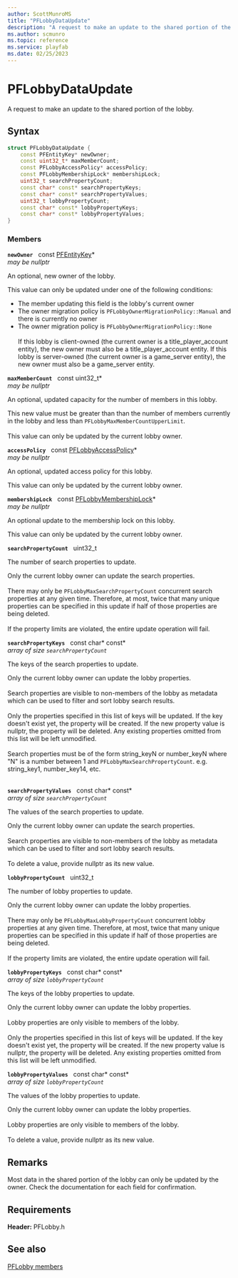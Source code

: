 ```yaml
---
author: ScottMunroMS
title: "PFLobbyDataUpdate"
description: "A request to make an update to the shared portion of the lobby."
ms.author: scmunro
ms.topic: reference
ms.service: playfab
ms.date: 02/25/2023
---
```


# PFLobbyDataUpdate  

A request to make an update to the shared portion of the lobby.  

## Syntax  
  
```cpp
struct PFLobbyDataUpdate {  
    const PFEntityKey* newOwner;  
    const uint32_t* maxMemberCount;  
    const PFLobbyAccessPolicy* accessPolicy;  
    const PFLobbyMembershipLock* membershipLock;  
    uint32_t searchPropertyCount;  
    const char* const* searchPropertyKeys;  
    const char* const* searchPropertyValues;  
    uint32_t lobbyPropertyCount;  
    const char* const* lobbyPropertyKeys;  
    const char* const* lobbyPropertyValues;  
}  
```
  
### Members  
  
**`newOwner`** &nbsp; const [PFEntityKey](../../pfmultiplayer/pfentitykey_clientsdk.md)*  
*may be nullptr*  
  
An optional, new owner of the lobby.
  
This value can only be updated under one of the following conditions:
* The member updating this field is the lobby's current owner
* The owner migration policy is ```PFLobbyOwnerMigrationPolicy::Manual``` and there is currently no owner
* The owner migration policy is ```PFLobbyOwnerMigrationPolicy::None``` <br /><br /> If this lobby is client-owned (the current owner is a title_player_account entity), the new owner must also be a title_player_account entity. If this lobby is server-owned (the current owner is a game_server entity), the new owner must also be a game_server entity.
  
**`maxMemberCount`** &nbsp; const uint32_t*  
*may be nullptr*  
  
An optional, updated capacity for the number of members in this lobby.
  
This new value must be greater than than the number of members currently in the lobby and less than ```PFLobbyMaxMemberCountUpperLimit```. <br /><br /> This value can only be updated by the current lobby owner.
  
**`accessPolicy`** &nbsp; const [PFLobbyAccessPolicy](../enums/pflobbyaccesspolicy.md)*  
*may be nullptr*  
  
An optional, updated access policy for this lobby.
  
This value can only be updated by the current lobby owner.
  
**`membershipLock`** &nbsp; const [PFLobbyMembershipLock](../enums/pflobbymembershiplock.md)*  
*may be nullptr*  
  
An optional update to the membership lock on this lobby.
  
This value can only be updated by the current lobby owner.
  
**`searchPropertyCount`** &nbsp; uint32_t  
  
The number of search properties to update.
  
Only the current lobby owner can update the search properties. <br /><br /> There may only be ```PFLobbyMaxSearchPropertyCount``` concurrent search properties at any given time. Therefore, at most, twice that many unique properties can be specified in this update if half of those properties are being deleted.   <br /><br /> If the property limits are violated, the entire update operation will fail.
  
**`searchPropertyKeys`** &nbsp; const char* const*  
*array of size `searchPropertyCount`*  
  
The keys of the search properties to update.
  
Only the current lobby owner can update the lobby properties. <br /><br /> Search properties are visible to non-members of the lobby as metadata which can be used to filter and sort lobby search results.   <br /><br /> Only the properties specified in this list of keys will be updated. If the key doesn't exist yet, the property will be created. If the new property value is nullptr, the property will be deleted. Any existing properties omitted from this list will be left unmodified.   <br /><br /> Search properties must be of the form string_keyN or number_keyN where "N" is a number between 1 and ```PFLobbyMaxSearchPropertyCount```. e.g. string_key1, number_key14, etc. <br /><br />
  
**`searchPropertyValues`** &nbsp; const char* const*  
*array of size `searchPropertyCount`*  
  
The values of the search properties to update.
  
Only the current lobby owner can update the search properties. <br /><br /> Search properties are visible to non-members of the lobby as metadata which can be used to filter and sort lobby search results.   <br /><br /> To delete a value, provide nullptr as its new value.
  
**`lobbyPropertyCount`** &nbsp; uint32_t  
  
The number of lobby properties to update.
  
Only the current lobby owner can update the lobby properties. <br /><br /> There may only be ```PFLobbyMaxLobbyPropertyCount``` concurrent lobby properties at any given time. Therefore, at most, twice that many unique properties can be specified in this update if half of those properties are being deleted.   <br /><br /> If the property limits are violated, the entire update operation will fail.
  
**`lobbyPropertyKeys`** &nbsp; const char* const*  
*array of size `lobbyPropertyCount`*  
  
The keys of the lobby properties to update.
  
Only the current lobby owner can update the lobby properties. <br /><br /> Lobby properties are only visible to members of the lobby.   <br /><br /> Only the properties specified in this list of keys will be updated. If the key doesn't exist yet, the property will be created. If the new property value is nullptr, the property will be deleted. Any existing properties omitted from this list will be left unmodified.
  
**`lobbyPropertyValues`** &nbsp; const char* const*  
*array of size `lobbyPropertyCount`*  
  
The values of the lobby properties to update.
  
Only the current lobby owner can update the lobby properties. <br /><br /> Lobby properties are only visible to members of the lobby.   <br /><br /> To delete a value, provide nullptr as its new value.
  
## Remarks  
  
Most data in the shared portion of the lobby can only be updated by the owner. Check the documentation for each field for confirmation.
  
## Requirements  
  
**Header:** PFLobby.h
  
## See also  
[PFLobby members](../pflobby_members.md)  

  
  
